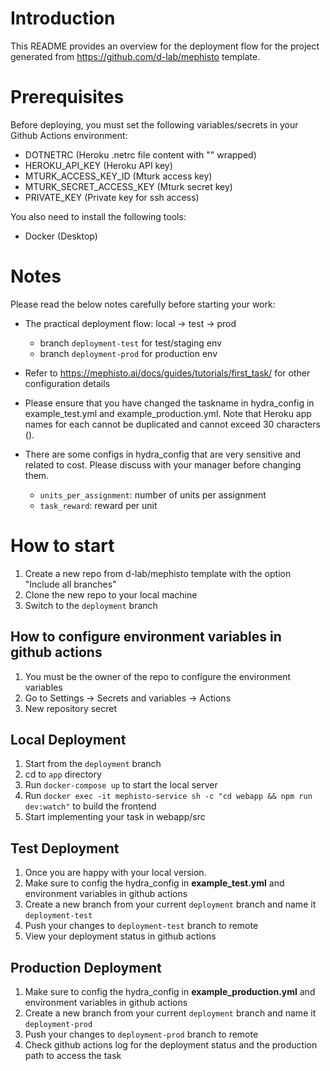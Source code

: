 # Introduction
This README provides an overview for the deployment flow for the project generated from https://github.com/d-lab/mephisto template.

# Prerequisites
Before deploying, you must set the following variables/secrets in your Github Actions environment:

- DOTNETRC (Heroku .netrc file content with "" wrapped)
- HEROKU_API_KEY (Heroku API key)
- MTURK_ACCESS_KEY_ID (Mturk access key)
- MTURK_SECRET_ACCESS_KEY (Mturk secret key)
- PRIVATE_KEY (Private key for ssh access)

You also need to install the following tools:
- Docker (Desktop)

# Notes
Please read the below notes carefully before starting your work:

- The practical deployment flow: local -> test -> prod
  - branch `deployment-test` for test/staging env
  - branch `deployment-prod` for production env 

- Refer to https://mephisto.ai/docs/guides/tutorials/first_task/ for other configuration details

- Please ensure that you have changed the taskname in hydra_config in example_test.yml and example_production.yml. 
Note that Heroku app names for each cannot be duplicated and cannot exceed 30 characters ().
- There are some configs in hydra_config that are very sensitive and related to cost.
Please discuss with your manager before changing them.
  - `units_per_assignment`: number of units per assignment
  - `task_reward`: reward per unit

# How to start
1. Create a new repo from d-lab/mephisto template with the option "Include all branches"
2. Clone the new repo to your local machine
3. Switch to the `deployment` branch

## How to configure environment variables in github actions
1. You must be the owner of the repo to configure the environment variables
2. Go to Settings -> Secrets and variables -> Actions
3. New repository secret

## Local Deployment
1. Start from the `deployment` branch
2. cd to `app` directory
3. Run `docker-compose up` to start the local server
4. Run `docker exec -it mephisto-service sh -c "cd webapp && npm run dev:watch"` to
build the frontend
5. Start implementing your task in webapp/src

## Test Deployment
1. Once you are happy with your local version.
2. Make sure to config the hydra_config in **example_test.yml** and environment variables in github actions
3. Create a new branch from your current `deployment` branch and name it `deployment-test`
4. Push your changes to `deployment-test` branch to remote
5. View your deployment status in github actions

## Production Deployment
1. Make sure to config the hydra_config in **example_production.yml** and environment variables in github actions
2. Create a new branch from your current `deployment` branch and name it `deployment-prod`
3. Push your changes to `deployment-prod` branch to remote
4. Check github actions log for the deployment status and the production path to access the task
